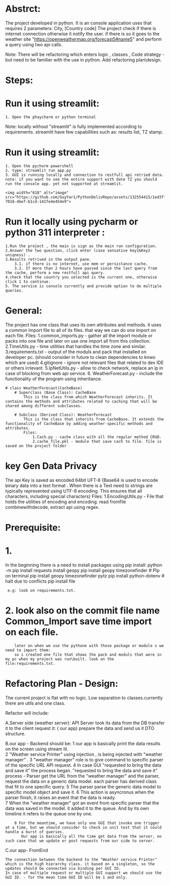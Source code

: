 # Abstrct:
The project developed in python. It is an console application uses that requires 2 parameters: City, [Country code]
The project check if there is internet connection otherwise it notify the user. if there is so it goes to the weather site "https://openweathermap.org/forecast5#name5" and perform a query using two api calls.


Note: There will be refactoring which enters logic , classes , Code strategy - but need to be familier with the use in python.
        Add refactoring plan\design.
        
# Steps:

# Run it using streamlit:
    1. Open the phaycharm or python terminal 

Note: locally without "streamlit" is fully implemented according to requirements.
       streamlit have few capabilities such as: results list, TZ stamp.

# Run it using streamlit:
    1. Open the pycharm powershell 
    2. type: streamlit run app.py
    3. GUI is running locally and connection to restfull api retried data.
    note: if you want to see the entire support with date TZ you should run the console app. yet not supported at streamlit.

    <img width="618" alt="image" src="https://github.com/GuyYar1/PythonDelivRepo/assets/132554415/1ed3ff3f-7018-4bef-b1cd-141fe4e454e9">

# Run it locally using pycharm or python 311 interpreter :
    1.Run the project , the main is sign as the main run configuration.
    2.Answer the two question, click enter (case sensative key1&Key2 uniqness) .
    3.Results retrived in the output pane.
        3.1. if there is no internet, use mem or persistance cache.
        3.2. If more than 2 hours have passed since the last query from the cache, perform a new restfull api query.
    4.check that the country you selected is the current one, otherwise click 1 to continue.
    5. The service is console currently and provide option to do multiple queries.
    
# General:    
The project has one class that uses its own attributes and methods. it uses a common Import file to all of its files. that way we can do one import on each file.
    Files:
            1.common_imports.py - gather all the import module or packs into one file and later on use one import all from this collection.
            2.TimeUtils.py - time utilities that handles the time zone and similar.
            3.requirements.txt - output of the moduls and pack that installed on developer pc. (should consider in future to clean dependencies to knwo which are used)
            4.gitignore - ignore not relevant files that related to dev IDE or others irrlevant.
            5.IpNetUtils.py - allow to check network, replace an ip in case of blocking from web api service.
            6. WeatherForecast.py - include the functionality of the program using inheritance.
 
    
    # class WeatherForecast(CacheBase) 
        # Superclass (Base Class): CacheBase
            This is the class from which WeatherForecast inherits. It contains the methods and attributes related to caching that will be shared among different subclasses.
            
        # Subclass (Derived Class): WeatherForecast
            This is the class that inherits from CacheBase. It extends the functionality of CacheBase by adding weather-specific methods and attributes.   
            Files: 
                1.Cach.py - cache class with all the regular method CRUD.
                2.cache_file.pkl - module that save cach to file. file is saved on the project folder
        
# key Gen Data Privacy 
The api Key is saved as encoded 64bit UFT-8 {Base64 is used to encode binary data into a text format . When there is a Text need to strings are typically represented using UTF-8 encoding. This ensures that all characters, including special characters}
    Files: 
        1.EncodingUtils.py - File that holds the utilities of encoding and encoding. read fromfile combinewithdecode, extract api  using regex.

# Prerequisite:
# 1.
   In the beginning there is a need to install packages using pip install: 
      python -m pip install requests
     install geopy
     pip install geopy timezonefinder # PIp on terminal
     pip install geopy timezonefinder pytz
     pip install python-dotenv # halt due to conflicts
     pip install file

     e.g: look on requirements.txt.

# 2.   look also on the commit file name Common_Import save time import on each file.
        later on when we use the pythone with those package or module s we need to import them:
        so i created one file that shows the pack and moduls that were in my pc when my project was run\built. look on the file:requirements.txt.


# Refactoring Plan - Design:

The current project is flat with no logic.
Low separation to classes.currently there are utils and one class.

Refactor will include:

A.Server side (weather server):
    API Server took its data from the DB transfer it to the client request it: ( our app)
    prepare the data and send us it DTO structure.

B.our app - Backend
    should be:
        1 our app is basically print the data results on the screen using stream lit.        
        2 "Weather service Printer"  using injection , is being injected with "weather manager" .
        3 "weather manager" role is to give command to specific parser of the specific URL API request.
        4 In case GUI  "requested to bring the data and save it" the process began.
        "requested to bring the data and save it" process - Parser get the URL from the "weather manager" and the parser, request the data on a generic data model. each parser has derived class that fit to one specific                 query. 
        5 The parser parse the generic data model to specific model object and save it.
        6 This action is asyncronus when the parser finish, it raises an event that the data is ready.        
        7 When the "weather manager" got an event from specific parser that the data was saved in the model. it added it to the queue.
          And by its own timeline it refers to the queue one by one.
        
        8 For the meantime, we have only one GUI that invoke one trigger at a time, but we should consider to check in unit test that it could handle a burst of queries.
           Our app is basically all the time get data from the server, no such case that we update or post requests from our side to server.

C.our app- FrontEnd

    The connection between the backend to the "Weather service Printer" which is the high hierarchy class. it based on a singleton, so the updates should be connected via binding per GUI ID.
    In case of multiple request or multiple GUI support we should use the GUI ID. - for the mean time GUI ID will be 1 and only.
    
